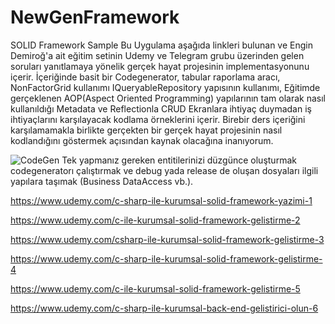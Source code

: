 # NewGenFramework
SOLID Framework Sample
Bu Uygulama aşağıda linkleri bulunan ve Engin Demiroğ'a ait eğitim setinin 
Udemy ve Telegram grubu üzerinden gelen soruları yanıtlamaya yönelik gerçek hayat projesinin implementasyonunu içerir.
İçeriğinde basit bir Codegenerator, tabular raporlama aracı, NonFactorGrid kullanımı IQueryableRepository yapısının kullanımı, 
Eğitimde gerçeklenen AOP(Aspect Oriented Programming) yapılarının tam olarak nasıl kullanıldığı 
Metadata ve Reflectionla CRUD Ekranlara ihtiyaç duymadan
iş ihtiyaçlarını karşılayacak kodlama örneklerini içerir.
Birebir ders içeriğini karşılamamakla birlikte gerçekten bir gerçek hayat projesinin nasıl kodlandığını göstermek açısından kaynak olacağına inanıyorum. 

![CodeGen](https://github.com/keremvaris/NewGenFramework/blob/master/codeGenerator.png)
Tek yapmanız gereken entitilerinizi düzgünce oluşturmak 
codegeneratorı çalıştırmak ve debug yada release de oluşan dosyaları ilgili yapılara taşımak (Business DataAccess vb.). 

https://www.udemy.com/c-sharp-ile-kurumsal-solid-framework-yazimi-1

https://www.udemy.com/c-ile-kurumsal-solid-framework-gelistirme-2

https://www.udemy.com/csharp-ile-kurumsal-solid-framework-gelistirme-3

https://www.udemy.com/c-sharp-ile-kurumsal-solid-framework-gelistirme-4

https://www.udemy.com/c-ile-kurumsal-solid-framework-gelistirme-5

https://www.udemy.com/c-sharp-ile-kurumsal-back-end-gelistirici-olun-6
